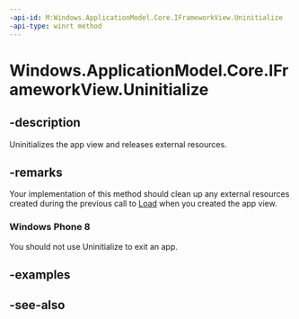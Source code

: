 ```yaml
---
-api-id: M:Windows.ApplicationModel.Core.IFrameworkView.Uninitialize
-api-type: winrt method
---
```


<!-- Method syntax
public void Uninitialize()
-->

# Windows.ApplicationModel.Core.IFrameworkView.Uninitialize

## -description
Uninitializes the app view and releases external resources.

## -remarks
Your implementation of this method should clean up any external resources created during the previous call to [Load](iframeworkview_load_1077941801.md) when you created the app view.

### Windows Phone 8

You should not use Uninitialize to exit an app.

## -examples

## -see-also
